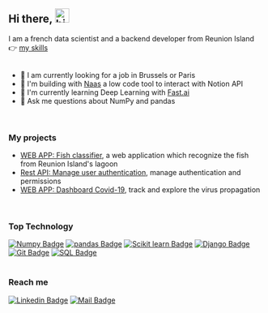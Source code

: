 ## Hi there, <img src="https://user-images.githubusercontent.com/1303154/88677602-1635ba80-d120-11ea-84d8-d263ba5fc3c0.gif" width="28px" alt="hi">

I am a french data scientist and a backend developer from Reunion Island<br/>
👉 [my skills](https://github.com/axelearning/my-learning-path) 
<br/>
<br/>
- 👔 I am currently looking for a job in Brussels or Paris
- 🤝 I'm building with [Naas](https://www.naas.ai/) a low code tool to interact with Notion API
- 🌱  I'm currently learning Deep Learning with [Fast.ai](https://course.fast.ai/#How-do-I-get-started?)
- 💬 Ask me questions about NumPy and pandas
<br/>


### My projects
- [WEB APP: Fish classifier](https://github.com/axelearning/fish_and_chips), a web application which recognize the fish from Reunion Island's lagoon
- [Rest API: Manage user authentication](https://github.com/axelearning/REST-authentication-API), manage authentication and permissions
- [WEB APP: Dashboard Covid-19](https://github.com/axelearning/covid19_dashboard), track and explore the virus propagation  

<br/>

### Top Technology
[![Numpy Badge](https://img.shields.io/badge/-Numpy-013243?style=for-the-badge&labelColor=black&logo=Numpy&logoColor=white)](#https://numpy.org/) 
[![pandas Badge](https://img.shields.io/badge/-pandas-150458?style=for-the-badge&labelColor=black&logo=pandas&logoColor=white)](#https://pandas.pydata.org/)
[![Scikit learn Badge](https://img.shields.io/badge/-scikit_learn-F7931E?style=for-the-badge&labelColor=black&logo=scikit-learn&logoColor=white)](#)
[![Django Badge](https://img.shields.io/badge/-Django-092E20?style=for-the-badge&labelColor=black&logo=django&logoColor=white)](#) 
[![Git Badge](https://img.shields.io/badge/-Git-F05032?style=for-the-badge&labelColor=black&logo=git&logoColor=white)](#)
[![SQL Badge](https://img.shields.io/badge/-SQL-003B57?style=for-the-badge&labelColor=black&logo=SQLite&logoColor=white)](#) 
<br/>
<br/>


### Reach me
[![Linkedin Badge](https://img.shields.io/badge/-Axel_Rasse-0e76a8?style=flat&labelColor=0e76a8&logo=linkedin&logoColor=white)](https://www.linkedin.com/in/axel-rasse-bbbb3812b/) 
[![Mail Badge](https://img.shields.io/badge/-axel.rasse97434-c0392b?style=flat&labelColor=c0392b&logo=gmail&logoColor=white)](mailto:axel.rasse97434@gmail.com)
